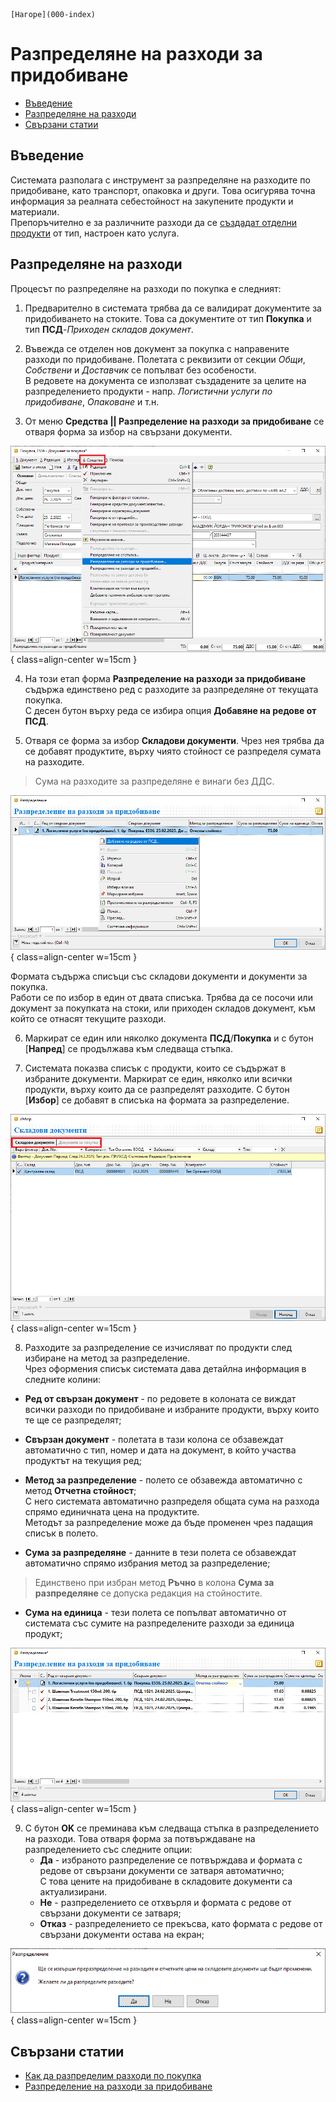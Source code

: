 ```{only} html
[Нагоре](000-index)
```

# **Разпределяне на разходи за придобиване**

- [Въведение](https://docs.unicontsoft.com/guide/erp/002-docs/002-trade-system/001-orders-sales-purchase-documents/009-purchases-transport-expenses.html#id2)  
- [Разпределяне на разходи](https://docs.unicontsoft.com/guide/erp/002-docs/002-trade-system/001-orders-sales-purchase-documents/009-purchases-transport-expenses.html#id3)  
- [Свързани статии](https://docs.unicontsoft.com/guide/erp/002-docs/002-trade-system/001-orders-sales-purchase-documents/009-purchases-transport-expenses.html#id4)  

## **Въведение**

Системата разполага с инструмент за разпределяне на разходите по придобиване, като транспорт, опаковка и други. Това осигурява точна информация за реалната себестойност на закупените продукти и материали.  
Препоръчително е за различните разходи да се [създадат отделни продукти](https://docs.unicontsoft.com/guide/erp/001-ref/001-nomenclatures/003-items.html) от тип, настроен като услуга.  
## **Разпределяне на разходи**

Процесът по разпределяне на разходи по покупка е следният:  

1) Предварително в системата трябва да се валидират документите за придобиването на стоките. Това са документите от тип **Покупка** и тип **ПСД**-*Приходен складов документ*.  

2) Въвежда се отделен нов документ за покупка с направените разходи по придобиване. Полетата с реквизити от секции *Общи*, *Собствени* и *Доставчик* се попълват без особености.  
В редовете на документа се използват създадените за целите на разпределението продукти - напр. *Логистични услуги по придобиване*, *Опаковане* и т.н.  

3) От меню **Средства || Разпределение на разходи за придобиване** се отваря форма за избор на свързани документи.  

![](909-purchases-transport-expenses1.png){ class=align-center w=15cm }

4) На този етап форма **Разпределение на разходи за придобиване** съдържа единствено ред с разходите за разпределяне от текущата покупка.  
С десен бутон върху реда се избира опция **Добавяне на редове от ПСД**.  

5) Отваря се форма за избор **Складови документи**. Чрез нея трябва да се добавят продуктите, върху чиято стойност се разпределя сумата на разходите.   

> Сума на разходите за разпределяне е винаги без ДДС.

![](909-purchases-transport-expenses2.png){ class=align-center w=15cm }

   Формата съдържа списъци със складови документи и документи за покупка.  
   Работи се по избор в един от двата списъка. Трябва да се посочи или документ за покупката на стоки, или приходен складов документ, към който се отнасят текущите разходи.  

6) Маркират се един или няколко документа **ПСД**/**Покупка** и с бутон [**Напред**] се продължава към следваща стъпка.  

7) Системата показва списък с продукти, които се съдържат в избраните документи. Маркират се един, няколко или всички продукти, върху които да се разпределят разходите. С бутон [**Избор**] се добавят в списъка на формата за разпределение.    

![](909-purchases-transport-expenses3.png){ class=align-center w=15cm }

8) Разходите за разпределение се изчисляват по продукти след избиране на метод за разпределение.  
Чрез оформения списък системата дава детайлна информация в следните колини:  
- **Ред от свързан документ** -  по редовете в колоната се виждат всички разходи по придобиване и избраните продукти, върху които те ще се разпределят;  

- **Свързан документ** - полетата в тази колона се обзавеждат автоматично с тип, номер и дата на документ, в който участва продуктът на текущия ред;  

- **Метод за разпределение** - полето се обзавежда автоматично с метод **Отчетна стойност**;  
С него системата автоматично разпределя общата сума на разхода спрямо единичната цена на продуктите.  
Методът за разпределение може да бъде променен чрез падащия списък в полето.  

- **Сума за разпределяне** - данните в тези полета се обзавеждат автоматично спрямо избрания метод за разпределение;  

> Единствено при избран метод **Ръчно** в колона **Сума за разпределяне** се допуска редакция на стойностите.  

- **Сума на единица** - тези полета се попълват автоматично от системата със сумите на разпределените разходи за единица продукт;  

![](909-purchases-transport-expenses4.png){ class=align-center w=15cm }

9) С бутон **OK** се преминава към следваща стъпка в разпределението на разходи. Това отваря форма за потвърждаване на разпределението със следните опции:  
     - **Да** - избраното разпределение се потвърждава и формата с редове от свързани документи се затваря автоматично;  
     С това цените на придобиване в складовите документи са актуализирани.    
     - **Не** - разпределението се отхвърля и формата с редове от свързани документи се затваря;  
     - **Отказ** - разпределението се прекъсва, като формата с редове от свързани документи остава на екран;   

![](909-purchases-transport-expenses5.png){ class=align-center w=15cm }
  
## **Свързани статии**

- [Как да разпределим разходи по покупка](https://www.unicontsoft.com/cms/node/148)  
- [Разпределение на разходи за придобиване](https://docs.unicontsoft.com/guide/erp/005-how-to/004-allocate-acquisition-costs.html)